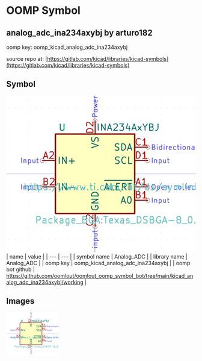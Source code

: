 # OOMP Symbol  
## analog_adc_ina234axybj  by arturo182  
  
oomp key: oomp_kicad_analog_adc_ina234axybj  
  
source repo at: [https://gitlab.com/kicad/libraries/kicad-symbols](https://gitlab.com/kicad/libraries/kicad-symbols)  
## Symbol  
  
[![working.png](working_600.png)](working.png)  
| name | value | 
| --- | --- | 
| symbol name | Analog_ADC | 
| library name | Analog_ADC | 
| oomp key | oomp_kicad_analog_adc_ina234axybj | 
| oomp bot github | https://github.com/oomlout/oomlout_oomp_symbol_bot/tree/main/kicad_analog_adc_ina234axybj/working | 
## Images  
  
[![working.png](working_140.png)](working.png)  
